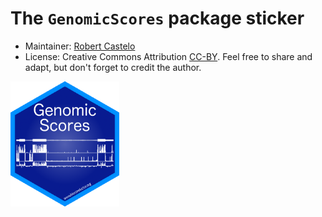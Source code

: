 # The `GenomicScores` package sticker

* Maintainer: [Robert Castelo](https://github.com/rcastelo/)
* License: Creative Commons Attribution
[CC-BY](https://creativecommons.org/licenses/by/2.0/). Feel free to
share and adapt, but don't forget to credit the author.

<img src=GenomicScores.png height="200">
